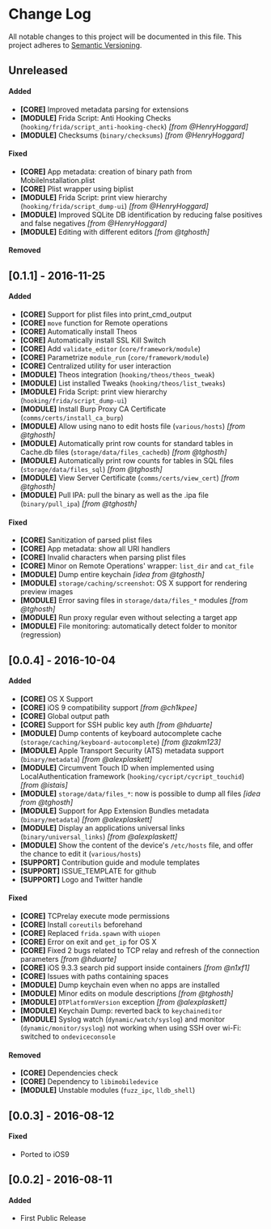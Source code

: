 # Change Log
All notable changes to this project will be documented in this file.
This project adheres to [Semantic Versioning](http://semver.org/).



## Unreleased
#### Added
- **[CORE]** Improved metadata parsing for extensions
- **[MODULE]** Frida Script: Anti Hooking Checks (`hooking/frida/script_anti-hooking-check`) _[from @HenryHoggard]_
- **[MODULE]** Checksums (`binary/checksums`) _[from @HenryHoggard]_
#### Fixed
- **[CORE]** App metadata: creation of binary path from MobileInstallation.plist
- **[CORE]** Plist wrapper using biplist
- **[MODULE]** Frida Script: print view hierarchy (`hooking/frida/script_dump-ui`) _[from @HenryHoggard]_
- **[MODULE]** Improved SQLite DB identification by reducing false positives and false negatives _[from @HenryHoggard]_
- **[MODULE]** Editing with different editors _[from @tghosth]_
#### Removed



## [0.1.1] - 2016-11-25
#### Added
- **[CORE]** Support for plist files into print_cmd_output
- **[CORE]** `move` function for Remote operations
- **[CORE]** Automatically install Theos
- **[CORE]** Automatically install SSL Kill Switch
- **[CORE]** Add `validate_editor` (`core/framework/module`)
- **[CORE]** Parametrize `module_run` (`core/framework/module`)
- **[CORE]** Centralized utility for user interaction
- **[MODULE]** Theos integration (`hooking/theos/theos_tweak`)
- **[MODULE]** List installed Tweaks (`hooking/theos/list_tweaks`)
- **[MODULE]** Frida Script: print view hierarchy (`hooking/frida/script_dump-ui`)
- **[MODULE]** Install Burp Proxy CA Certificate (`comms/certs/install_ca_burp`)
- **[MODULE]** Allow using nano to edit hosts file (`various/hosts`) _[from @tghosth]_
- **[MODULE]** Automatically print row counts for standard tables in Cache.db files (`storage/data/files_cachedb`) _[from @tghosth]_
- **[MODULE]** Automatically print row counts for tables in SQL files (`storage/data/files_sql`) _[from @tghosth]_
- **[MODULE]** View Server Certificate (`comms/certs/view_cert`) _[from @tghosth]_
- **[MODULE]** Pull IPA: pull the binary as well as the .ipa file (`binary/pull_ipa`) _[from @tghosth]_

#### Fixed
- **[CORE]** Sanitization of parsed plist files
- **[CORE]** App metadata: show all URI handlers
- **[CORE]** Invalid characters when parsing plist files
- **[CORE]** Minor on Remote Operations' wrapper: `list_dir` and `cat_file`
- **[MODULE]** Dump entire keychain _[idea from @tghosth]_
- **[MODULE]** `storage/caching/screenshot`: OS X support for rendering preview images
- **[MODULE]** Error saving files in `storage/data/files_*` modules _[from @tghosth]_
- **[MODULE]** Run proxy regular even without selecting a target app
- **[MODULE]** File monitoring: automatically detect folder to monitor (regression)



## [0.0.4] - 2016-10-04
#### Added
- **[CORE]** OS X Support
- **[CORE]** iOS 9 compatibility support _[from @ch1kpee]_
- **[CORE]** Global output path
- **[CORE]** Support for SSH public key auth _[from @hduarte]_
- **[MODULE]** Dump contents of keyboard autocomplete cache (`storage/caching/keyboard-autocomplete`) _[from @zakm123]_
- **[MODULE]** Apple Transport Security (ATS) metadata support (`binary/metadata`) _[from @alexplaskett]_
- **[MODULE]** Circumvent Touch ID when implemented using LocalAuthentication framework (`hooking/cycript/cycript_touchid`) _[from @istais]_
- **[MODULE]** `storage/data/files_*`: now is possible to dump all files _[idea from @tghosth]_
- **[MODULE]** Support for App Extension Bundles metadata (`binary/metadata`) _[from @alexplaskett]_
- **[MODULE]** Display an applications universal links (`binary/universal_links`) _[from @alexplaskett]_
- **[MODULE]** Show the content of the device's `/etc/hosts` file, and offer the chance to edit it (`various/hosts`)
- **[SUPPORT]** Contribution guide and module templates
- **[SUPPORT]** ISSUE_TEMPLATE for github
- **[SUPPORT]** Logo and Twitter handle

#### Fixed
- **[CORE]** TCPrelay execute mode permissions
- **[CORE]** Install `coreutils` beforehand
- **[CORE]** Replaced `frida.spawn` with `uiopen`
- **[CORE]** Error on exit and `get_ip` for OS X
- **[CORE]** Fixed 2 bugs related to TCP relay and refresh of the connection parameters _[from @hduarte]_
- **[CORE]** iOS 9.3.3 search pid support inside containers _[from @n1xf1]_
- **[CORE]** Issues with paths containing spaces
- **[MODULE]** Dump keychain even when no apps are installed
- **[MODULE]** Minor edits on module descriptions _[from @tghosth]_
- **[MODULE]** `DTPlatformVersion` exception _[from @alexplaskett]_
- **[MODULE]** Keychain Dump: reverted back to `keychaineditor`
- **[MODULE]** Syslog watch (`dynamic/watch/syslog`) and monitor (`dynamic/monitor/syslog`) not working when using SSH over wi-Fi: switched to `ondeviceconsole`  

#### Removed
- **[CORE]** Dependencies check
- **[CORE]** Dependency to `libimobiledevice`
- **[MODULE]** Unstable modules (`fuzz_ipc`, `lldb_shell`)



## [0.0.3] - 2016-08-12
#### Fixed
- Ported to iOS9
 
## [0.0.2] - 2016-08-11
#### Added
- First Public Release

